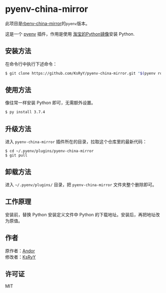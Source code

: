 # pyenv-china-mirror

此项目是[rbenv-china-mirror](https://github.com/AndorChen/rbenv-china-mirror)的`pyenv`版本。

这是一个 [pyenv](https://github.com/pyenv/pyenv) 插件，作用是使用 [淘宝的Python镜像](https://npm.taobao.org/mirrors/python/)安装 Python.

## 安装方法

在命令行中执行下述命令：

```sh
$ git clone https://github.com/KsRyY/pyenv-china-mirror.git "$(pyenv root)"/plugins/pyenv-china-mirror
```

## 使用方法

像往常一样安装 Python 即可，无需额外设置。

```sh
$ py install 3.7.4
```

## 升级方法

进入 `pyenv-china-mirror` 插件所在的目录，拉取这个仓库里的最新代码：

```
$ cd ~/.pyenv/plugins/pyenv-china-mirror
$ git pull
```

## 卸载方法

进入 `~/.pyenv/plugins/` 目录，把 `pyenv-china-mirror` 文件夹整个删除即可。

## 工作原理

安装前，替换 Python 安装定义文件中 Python 的下载地址。安装后，再把地址改为原值。

## 作者

原作者：[Andor](http://about.ac)  
修改者：[KsRyY](https://konomo.now.sh)

## 许可证

MIT
